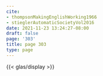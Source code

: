 ```yaml
---
cite:
- thompsonMakingEnglishWorking1966
- stieglerAutomaticSocietyVol2016
date: 2021-11-23 13:24:27-08:00
draft: false
page: '303'
title: page 303
type: page
---
```


{{< glas/display >}}